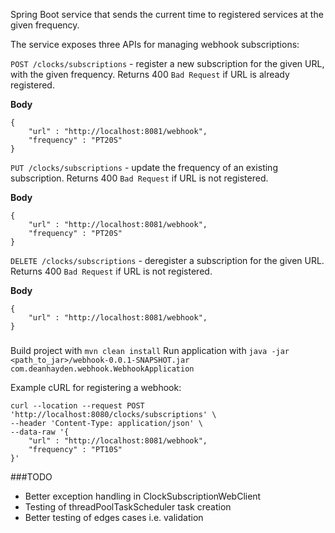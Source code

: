 Spring Boot service that sends the current time to registered services at the given frequency.

The service exposes three APIs for managing webhook subscriptions:

`POST /clocks/subscriptions` - register a new subscription for the given URL, with the given frequency. Returns 400 `Bad Request` if URL is already registered.

**Body**
```
{
    "url" : "http://localhost:8081/webhook",
    "frequency" : "PT20S"
}
```

`PUT /clocks/subscriptions`  - update the frequency of an existing subscription. Returns 400 `Bad Request` if URL is not registered.

**Body**
```
{
    "url" : "http://localhost:8081/webhook",
    "frequency" : "PT20S"
}
```

`DELETE /clocks/subscriptions` - deregister a subscription for the given URL. Returns 400 `Bad Request` if URL is not registered.

**Body**
```
{
    "url" : "http://localhost:8081/webhook",
}
```

###
Build project with `mvn clean install`
Run application with `java -jar <path_to_jar>/webhook-0.0.1-SNAPSHOT.jar com.deanhayden.webhook.WebhookApplication`

Example cURL for registering a webhook:

```
curl --location --request POST 'http://localhost:8080/clocks/subscriptions' \
--header 'Content-Type: application/json' \
--data-raw '{
    "url" : "http://localhost:8081/webhook",
    "frequency" : "PT10S"
}'
```

###TODO

- Better exception handling in ClockSubscriptionWebClient
- Testing of threadPoolTaskScheduler task creation
- Better testing of edges cases i.e. validation
